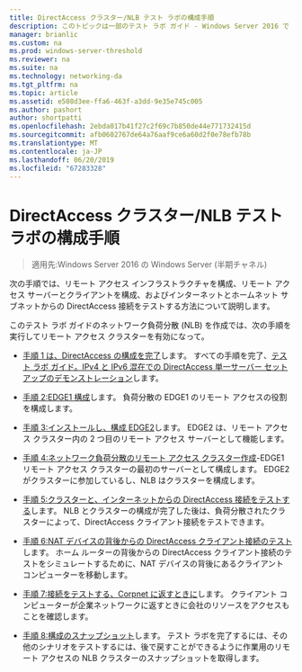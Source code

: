 ```yaml
---
title: DirectAccess クラスター/NLB テスト ラボの構成手順
description: このトピックは一部のテスト ラボ ガイド - Windows Server 2016 で Windows NLB を使用するクラスターでの DirectAccess のデモンストレーション
manager: brianlic
ms.custom: na
ms.prod: windows-server-threshold
ms.reviewer: na
ms.suite: na
ms.technology: networking-da
ms.tgt_pltfrm: na
ms.topic: article
ms.assetid: e508d3ee-ffa6-463f-a3dd-9e35e745c005
ms.author: pashort
author: shortpatti
ms.openlocfilehash: 2ebda017b41f27c2f69c7b850de44e771732415d
ms.sourcegitcommit: afb0602767de64a76aaf9ce6a60d2f0e78efb78b
ms.translationtype: MT
ms.contentlocale: ja-JP
ms.lasthandoff: 06/20/2019
ms.locfileid: "67283328"
---
```

# <a name="steps-for-configuring-the-directaccess-cluster-nlb-test-lab"></a>DirectAccess クラスター/NLB テスト ラボの構成手順

>適用先:Windows Server 2016 の Windows Server (半期チャネル)

次の手順では、リモート アクセス インフラストラクチャを構成、リモート アクセス サーバーとクライアントを構成、およびインターネットとホームネット サブネットからの DirectAccess 接続をテストする方法について説明します。  
  
このテスト ラボ ガイドのネットワーク負荷分散 (NLB) を作成では、次の手順を実行してリモート アクセス クラスターを有効になって。  
  
-   [手順 1 は、DirectAccess の構成を完了](STEP-1-Complete-the-DirectAccess-Configuration.md)します。 すべての手順を完了、[テスト ラボ ガイド。IPv4 と IPv6 混在での DirectAccess 単一サーバー セットアップのデモンストレーション](https://go.microsoft.com/fwlink/p/?LinkId=237004)します。  
  
-   [手順 2:EDGE1 構成](STEP-2-Configure-EDGE1.md)します。 負荷分散の EDGE1 のリモート アクセスの役割を構成します。  
  
-   [手順 3:インストールし、構成 EDGE2](STEP-3-Install-and-Configure-EDGE2.md)します。 EDGE2 は、リモート アクセス クラスター内の 2 つ目のリモート アクセス サーバーとして機能します。  
  
-   [手順 4:ネットワーク負荷分散のリモート アクセス クラスター作成](STEP-4-Create-the-Network-Load-Balanced-Remote-Access-Cluster.md)-EDGE1 リモート アクセス クラスターの最初のサーバーとして構成します。 EDGE2 がクラスターに参加しているし、NLB はクラスターを構成します。  
  
-   [手順 5:クラスターと、インターネットからの DirectAccess 接続をテストする](STEP-5-Test-DirectAccess-Connectivity-from-the-Internet-and-Through-the-Cluster.md)します。 NLB とクラスターの構成が完了した後は、負荷分散されたクラスターによって、DirectAccess クライアント接続をテストできます。  
  
-   [手順 6:NAT デバイスの背後からの DirectAccess クライアント接続のテスト](STEP-6-Test-DirectAccess-Client-Connectivity-from-Behind-a-NAT-Device.md)します。 ホーム ルーターの背後からの DirectAccess クライアント接続のテストをシミュレートするために、NAT デバイスの背後にあるクライアント コンピューターを移動します。  
  
-   [手順 7:接続をテストする、Corpnet に返すときに](STEP-7-Test-Connectivity-When-Returning-to-the-Corpnet.md)します。 クライアント コンピューターが企業ネットワークに返すときに会社のリソースをアクセスもことを確認します。  
  
-   [手順 8:構成のスナップショット](da-cluster-nlb-s8-snapshot.md)します。 テスト ラボを完了するには、その他のシナリオをテストするには、後で戻すことができるように作業用のリモート アクセスの NLB クラスターのスナップショットを取得します。  
  


